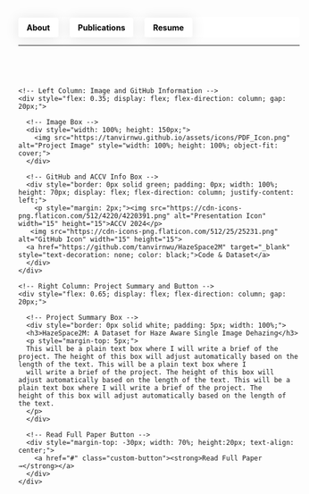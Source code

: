 <!-- Header Section -->
<header style="background-color: white; padding: 0; margin-bottom: 0; position: relative; height: 36px; border-radius: 4px; display: flex; align-items: center;">
  <nav style="margin: 0; padding: 0; width: 100%;">
    <ul style="list-style-type: none; padding: 0; margin: 0; display: flex; align-items: center; height: 100%;">
      <li style="margin: 0 20px 0 0; padding: 0; display: flex; align-items: center;">
        <a href="https://tanvirnwu.github.io/" style="color: black; text-decoration: none; padding: 9px 15px; border-radius: 4px; box-shadow: 0 2px 25px rgba(0, 0, 0, 0.1); transition: background-color 0.3s, color 0.3s; display: block;">
          <strong>About</strong>
        </a>
      </li>
      <li style="margin: 0 20px 0 0; padding: 0; display: flex; align-items: center;">
        <a href="https://tanvirnwu.github.io/pages/publications" style="color: black; text-decoration: none; padding: 9px 15px; border-radius: 4px; box-shadow: 0 2px 25px rgba(0, 0, 0, 0.1); transition: background-color 0.3s, color 0.3s; display: block;">
          <strong>Publications</strong>
        </a>
      </li>
      <li style="margin: 0; padding: 0; display: flex; align-items: center;">
        <a href="https://tanvirnwu.github.io/assets/TanvirResume.pdf" style="color: black; text-decoration: none; padding: 9px 15px; border-radius: 4px; box-shadow: 0 2px 25px rgba(0, 0, 0, 0.1); transition: background-color 0.3s, color 0.3s; display: block;">
          <strong>Resume</strong>
        </a>
      </li>
    </ul>
  </nav>
</header>

<style>
  /* CSS styles for hover effect */
  a:hover {
    background-color: #0066ff; /* Blue background on hover */
    color: white; /* White text on hover */
  }

  a:hover strong {
    color: white; /* Ensure bold text inside links also turns white */
  }

  li {
    margin: 0; /* Remove any unnecessary margin */
    padding: 0; /* Remove padding from list items */
  }

  a {
    display: inline-block; /* Make the anchor display as a block to fill its parent */
    height: 100%; /* Ensure the link fills the parent's height */
  }

  /* Common button styling for the header and Read Full Paper */
  .custom-button {
    color: black;
    text-decoration: none;
    padding: 9px 15px;
    border-radius: 4px;
    box-shadow: 0 2px 25px rgba(0, 0, 0, 0.1);
    transition: background-color 0.3s, color 0.3s;
    display: block;
    text-align: center;
  }

  .custom-button:hover {
    background-color: #0066ff; /* Blue background on hover */
    color: white; /* White text on hover */
  }
</style>





<hr>
<!-- Parent Container with Top Margin -->
<div style="margin-top: 60px; display: flex; justify-content: flex-start;">

  <!-- Project Summary Container -->
  <div style="display: flex; gap: 20px; width: 100%;">

    <!-- Left Column: Image and GitHub Information -->
    <div style="flex: 0.35; display: flex; flex-direction: column; gap: 20px;">
      
      <!-- Image Box -->
      <div style="width: 100%; height: 150px;">
        <img src="https://tanvirnwu.github.io/assets/icons/PDF_Icon.png" alt="Project Image" style="width: 100%; height: 100%; object-fit: cover;">
      </div>
      
      <!-- GitHub and ACCV Info Box -->
      <div style="border: 0px solid green; padding: 0px; width: 100%; height: 70px; display: flex; flex-direction: column; justify-content: left;">
        <p style="margin: 2px;"><img src="https://cdn-icons-png.flaticon.com/512/4220/4220391.png" alt="Presentation Icon" width="15" height="15">ACCV 2024</p>
       <img src="https://cdn-icons-png.flaticon.com/512/25/25231.png" alt="GitHub Icon" width="15" height="15">
      <a href="https://github.com/tanvirnwu/HazeSpace2M" target="_blank" style="text-decoration: none; color: black;">Code & Dataset</a>
      </div>
    </div>

    <!-- Right Column: Project Summary and Button -->
    <div style="flex: 0.65; display: flex; flex-direction: column; gap: 20px;">
      
      <!-- Project Summary Box -->
      <div style="border: 0px solid white; padding: 5px; width: 100%;">
      <h3>HazeSpace2M: A Dataset for Haze Aware Single Image Dehazing</h3>
      <p style="margin-top: 5px;">
      This will be a plain text box where I will write a brief of the project. The height of this box will adjust automatically based on the length of the text. This will be a plain text box where I 
      will write a brief of the project. The height of this box will adjust automatically based on the length of the text. This will be a plain text box where I will write a brief of the project. The          height of this box will adjust automatically based on the length of the text.
      </p>
      </div>
      
      <!-- Read Full Paper Button -->
      <div style="margin-top: -30px; width: 70%; height:20px; text-align: center;">
        <a href="#" class="custom-button"><strong>Read Full Paper →</strong></a>
      </div>      
    </div>

  </div>
  
</div>



